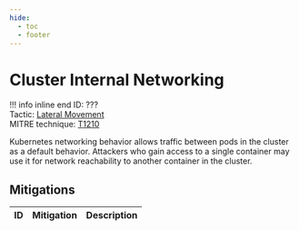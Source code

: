```yaml
---
hide:
  - toc
  - footer
---
```


# Cluster Internal Networking

!!! info inline end
    ID: ???<br>
    Tactic: [Lateral Movement](../LateralMovement/index.md) <br>
    MITRE technique: [T1210](https://attack.mitre.org/techniques/T1210/)

Kubernetes networking behavior allows traffic between pods in the cluster as a default behavior. Attackers who gain access to a single container may use it for network reachability to another container in the cluster.

## Mitigations

|ID|Mitigation|Description|
|--|----------|-----------|